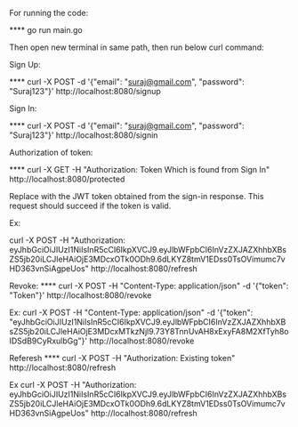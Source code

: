 
For running the code:

**** go run main.go

Then open new terminal in same path, then run below curl command:

Sign Up:

**** curl -X POST -d '{"email": "suraj@gmail.com", "password": "Suraj123"}' http://localhost:8080/signup


Sign In:

**** curl -X POST -d '{"email": "suraj@gmail.com", "password": "Suraj123"}' http://localhost:8080/signin

Authorization of token:

**** curl -X GET -H "Authorization: Token Which is found from Sign In" http://localhost:8080/protected

Replace <TOKEN> with the JWT token obtained from the sign-in response. This request should succeed if the token is valid.

Ex:

curl -X POST -H "Authorization: eyJhbGciOiJIUzI1NiIsInR5cCI6IkpXVCJ9.eyJlbWFpbCI6InVzZXJAZXhhbXBsZS5jb20iLCJleHAiOjE3MDcxOTk0ODh9.6dLKYZ8tmV1EDss0TsOVimumc7vHD363vnSiAgpeUos" http://localhost:8080/refresh


Revoke:
**** curl -X POST -H "Content-Type: application/json" -d '{"token": "Token"}' http://localhost:8080/revoke

Ex:
curl -X POST -H "Content-Type: application/json" -d '{"token": "eyJhbGciOiJIUzI1NiIsInR5cCI6IkpXVCJ9.eyJlbWFpbCI6InVzZXJAZXhhbXBsZS5jb20iLCJleHAiOjE3MDcxMTkzNjl9.73Y8TnnUvAH8xExyFA8M2XfTyh8oIDSdB9CyRxulbGg"}' http://localhost:8080/revoke


Referesh
**** curl -X POST -H "Authorization: Existing token" http://localhost:8080/refresh

Ex
curl -X POST -H "Authorization: eyJhbGciOiJIUzI1NiIsInR5cCI6IkpXVCJ9.eyJlbWFpbCI6InVzZXJAZXhhbXBsZS5jb20iLCJleHAiOjE3MDcxOTk0ODh9.6dLKYZ8tmV1EDss0TsOVimumc7vHD363vnSiAgpeUos" http://localhost:8080/refresh


